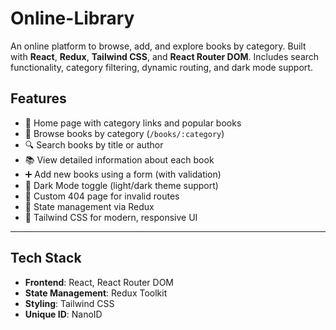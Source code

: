 # Online-Library
An online platform to browse, add, and explore books by category. Built with **React**, **Redux**, **Tailwind CSS**, and **React Router DOM**. Includes search functionality, category filtering, dynamic routing, and dark mode support.
## Features

- 🔰 Home page with category links and popular books
- 📖 Browse books by category (`/books/:category`)
- 🔍 Search books by title or author
- 📚 View detailed information about each book
- ➕ Add new books using a form (with validation)
- 🌙 Dark Mode toggle (light/dark theme support)
- 🚫 Custom 404 page for invalid routes
- 🧠 State management via Redux
- 🎨 Tailwind CSS for modern, responsive UI

---

## Tech Stack

- **Frontend**: React, React Router DOM
- **State Management**: Redux Toolkit
- **Styling**: Tailwind CSS
- **Unique ID**: NanoID
